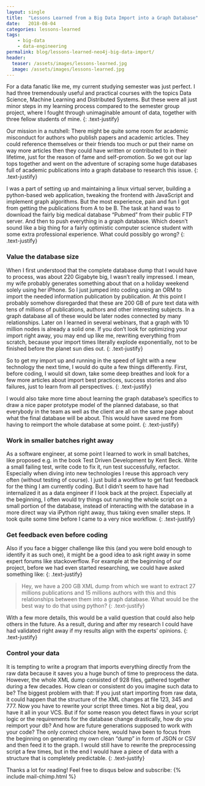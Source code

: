 ```yaml
---
layout: single
title:  "Lessons Learned from a Big Data Import into a Graph Database"
date:   2018-08-04
categories: lessons-learned
tags: 
    - big-data
    - data-engineering
permalink: blog/lessons-learned-neo4j-big-data-import/
header:
  teaser: /assets/images/lessons-learned.jpg
  image: /assets/images/lessons-learned.jpg
---
```

For a data fanatic like me, my current studying semester was just perfect. I had three tremendously useful and practical courses with the topics Data Science, Machine Learning and Distributed Systems. But these were all just minor steps in my learning process compared to the semester group project, where I fought through unimaginable amount of data, together with three fellow students of mine. 
{: .text-justify}

Our mission in a nutshell: There might be quite some room for academic misconduct for authors who publish papers and academic articles. They could reference themselves or their friends too much or put their name on way more articles then they could have written or contributed to in their lifetime, just for the reason of fame and self-promotion. So we got our lap tops together and went on the adventure of scraping some huge databases full of academic publications into a graph database to research this issue.
{: .text-justify}

I was a part of setting up and maintaining a linux virtual server, building a python-based web application, tweaking the frontend with JavaScript and implement graph algorithms. But the most experience, pain and fun I got from getting the publications from A to be B. The task at hand was to download the fairly big medical database “Pubmed” from their public FTP server. And then to push everything in a graph database. Which doesn’t sound like a big thing for a fairly optimistic computer science student with some extra professional experience. What could possibly go wrong? 
{: .text-justify}

### Value the database size
When I first understood that the complete database dump that I would have to process, was about 220 Gigabyte big, I wasn’t really impressed. I mean, my wife probably generates something about that on a holiday weekend solely using her iPhone. So I just jumped into coding using an ORM to import the needed information publication by publication. At this point I probably somehow disregarded that these are 200 GB of pure text data with tens of millions of publications, authors and other interesting subjects. In a graph database all of these would be later nodes connected by many relationships. Later on I learned in several webinars, that a graph with 10 million nodes is already a solid one. If you don’t look for optimizing your import right away, you may end up like me, rewriting everything from scratch, because your import times literally explode exponentially, not to be finished before the planet sun dies out.
{: .text-justify}

So to get my import up and running in the speed of light with a new technology the next time, I would do quite a few things differently.  First, before coding, I would sit down, take some deep breathes and look for a few more articles about import best practices, success stories and also failures, just to learn from all perspectives.
{: .text-justify}

I would also take more time about learning the graph database’s specifics to draw a nice paper prototype model of the planned database, so that everybody in the team as well as the client are all on the same page about what the final database will be about. This would have saved me from having to reimport the whole database at some point.
{: .text-justify}

### Work in smaller batches right away
As a software engineer, at some point I learned to work in small batches, like proposed e.g. in the book Test Driven Development by Kent Beck. Write a small failing test, write code to fix it, run test successfully, refactor. Especially when diving into new technologies I reuse this approach very often (without testing of course). I just build a workflow to get fast feedback for the thing I am currently coding. But I didn’t seem to have had internalized it as a data engineer if I look back at the project. Especially at the beginning, I often would try things out running the whole script on a small portion of the database, instead of interacting with the database in a more direct way via iPython right away, thus taking even smaller steps. It took quite some time before I came to a very nice workflow.
{: .text-justify}

### Get feedback even before coding
Also if you face a bigger challenge like this (and you were bold enough to identify it as such one), it might be a good idea to ask right away in some expert forums like stackoverflow. For example at the beginning of our project, before we had even started researching, we could have asked something like:
{: .text-justify}

> Hey, we have a 200 GB XML dump from which we want to extract 27 millions publications and 15 millions authors with this and this relationships between them into a graph database. What would be the best way to do that using python?
{: .text-justify}

With a few more details, this would be a valid question that could also help others in the future. As a result, during and after my research I could have had validated right away if my results align with the experts’ opinions.
{: .text-justify}

### Control your data
It is tempting to write a program that imports everything directly from the raw data because it saves you a huge bunch of time to preprocess the data. However, the whole XML dump consisted of 928 files, gathered together during a few decades. How clean or consistent do you imagine such data to be? The biggest problem with that: If you just start importing from raw data, it could happen that the structure of the XML changes at file 123, 345 and 777. Now you have to rewrite your script three times. Not a big deal, you have it all in your VCS. But if for some reason you detect flaws in your script logic or the requirements for the database change drastically, how do you reimport your db? And how are future generations supposed to work with your code? 
The only correct choice here, would have been to focus from the beginning on generating my own clean “dump” in form of JSON or CSV and then feed it to the graph. I would still have to rewrite the preprocessing script a few times, but in the end I would have a piece of data with a structure that is completely predictable.
{: .text-justify}

Thanks a lot for reading! Feel free to disqus below and subscribe:
{% include mail-chimp.html %}
